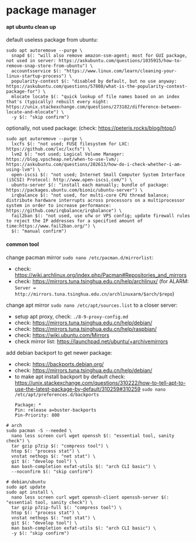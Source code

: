# package manager


#### apt ubuntu clean up

default useless package from ubuntu:
```shell script
sudo apt autoremove --purge \
  snapd $(: "will also remove amazon-ssm-agent; most for GUI package, not used in server: https://askubuntu.com/questions/1035915/how-to-remove-snap-store-from-ubuntu") \
  accountsservice $(: "https://www.linux.com/learn/cleaning-your-linux-startup-process") \
  popularity-contest $(: "disabled by default, but no use anyway: https://askubuntu.com/questions/57808/what-is-the-popularity-contest-package-for") \
  mlocate locate $(: "quick lookup of file names based on an index that's (typically) rebuilt every night: https://unix.stackexchange.com/questions/273182/difference-between-locate-and-mlocate") \
  -y $(: "skip confirm")
```

optionally, not used package: (check: https://peteris.rocks/blog/htop/)
```shell script
sudo apt autoremove --purge \
  lxcfs $(: "not used; FUSE filesystem for LXC: https://github.com/lxc/lxcfs") \
  lvm2 $(: "not used; Logical Volume Manager: https://blog.vpscheap.net/when-to-use-lvm/; https://askubuntu.com/questions/202613/how-do-i-check-whether-i-am-using-lvm") \
  open-iscsi $(: "not used; Internet Small Computer System Interface (iSCSI) Protocol: http://www.open-iscsi.com/") \
  ubuntu-server $(: "install each manually; bundle of package: https://packages.ubuntu.com/bionic/ubuntu-server") \
  irqbalance $(: "not used, for multi-core CPU thread balance; distribute hardware interrupts across processors on a multiprocessor system in order to increase performance: https://github.com/irqbalance/irqbalance") \
  fail2ban $(: "not used, use ufw or VPS config; update firewall rules to reject the IP addresses for a specified amount of time:https://www.fail2ban.org/") \
  $(: "manual confirm")
```


#### common tool

change pacman mirror `sudo nano /etc/pacman.d/mirrorlist`:
- check: https://wiki.archlinux.org/index.php/Pacman#Repositories_and_mirrors
- check: https://mirrors.tuna.tsinghua.edu.cn/help/archlinux/ (for ALARM: `Server = http://mirrors.tuna.tsinghua.edu.cn/archlinuxarm/$arch/$repo`)

change apt mirror `sudo nano /etc/apt/sources.list` to a closer server:
- setup apt proxy, check: `./8-9-proxy-config.md`
- check: https://mirrors.tuna.tsinghua.edu.cn/help/debian/
- check: https://mirrors.tuna.tsinghua.edu.cn/help/raspbian/
- check: https://wiki.ubuntu.com/Mirrors
- check mirror list: https://launchpad.net/ubuntu/+archivemirrors

add debian backport to get newer package:
- check: https://backports.debian.org/
- check: https://mirrors.tuna.tsinghua.edu.cn/help/debian/
- to make apt install backport by default check: https://unix.stackexchange.com/questions/310222/how-to-tell-apt-to-use-the-latest-package-by-default/310259#310259
    `sudo nano /etc/apt/preferences.d/backports`
    ```
    Package: *
    Pin: release a=buster-backports
    Pin-Priority: 800
    ```

```shell script
# arch
sudo pacman -S --needed \
  nano less screen curl wget openssh $(: "essential tool, sanity check") \
  tar gzip p7zip $(: "compress tool") \
  htop $(: "process stat") \
  vnstat nethogs $(: "net stat") \
  git $(: "develop tool") \
  man bash-completion exfat-utils $(: "arch CLI basic") \
  --noconfirm $(: "skip confirm")

# debian/ubuntu
sudo apt update
sudo apt install \
  nano less screen curl wget openssh-client openssh-server $(: "essential tool, sanity check") \
  tar gzip p7zip-full $(: "compress tool") \
  htop $(: "process stat") \
  vnstat nethogs $(: "net stat") \
  git $(: "develop tool") \
  man bash-completion exfat-utils $(: "arch CLI basic") \
  -y $(: "skip confirm")
```
